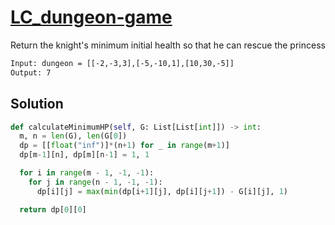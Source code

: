 # [LC_dungeon-game](https://leetcode.com/problems/dungeon-game)

Return the knight's minimum initial health so that he can rescue the princess

```txt
Input: dungeon = [[-2,-3,3],[-5,-10,1],[10,30,-5]]
Output: 7
```

## Solution

```py
def calculateMinimumHP(self, G: List[List[int]]) -> int:
  m, n = len(G), len(G[0])
  dp = [[float("inf")]*(n+1) for _ in range(m+1)]
  dp[m-1][n], dp[m][n-1] = 1, 1

  for i in range(m - 1, -1, -1):
    for j in range(n - 1, -1, -1):
      dp[i][j] = max(min(dp[i+1][j], dp[i][j+1]) - G[i][j], 1)

  return dp[0][0]
```
